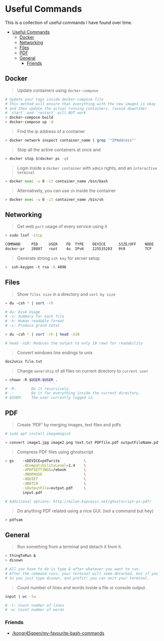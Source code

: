# Useful Commands

This is a collection of useful commands I have found over time.

- [Useful Commands](#useful-commands)
  - [Docker](#docker)
  - [Networking](#networking)
  - [Files](#files)
  - [PDF](#pdf)
  - [General](#general)
    - [Friends](#friends)

## Docker

> Update containers using `docker-compose`

```bash
# Update your tags inside docker-compose file
# This method will ensure that everything with the new images is okay
# and then update the actual running containers. (avoid downtime)
# `start` and `restart` will NOT work
> docker-compose build
> docker-compose up -d
```

> Find the ip address of a container

```bash
> docker network inspect container_name | grep '"IPAddress"'
```

> Stop all the active containers at once and

```bash
> docker stop $(docker ps -q)
```

> Login inside a `docker container` with `admin` rights, and an `interactive terminal`

``` bash
> docker exec -u 0 -it container_name /bin/bash
```

> Alternatively, you can use `sh` inside the container

``` bash
> docker exec -u 0 -it container_name /bin/sh
```

## Networking

> Get web `port` usage of every service using it

``` bash
> sudo lsof -itcp

COMMAND     PID     USER    FD  TYPE    DEVICE      SIZE/OFF    NODE    NAME
docker-pr   20887   root    4u  IPv6    225535203   0t0         TCP     *:1883 (LISTEN)
```

> Generate strong `ssh key` for server setup

```bash
>  ssh-keygen -t rsa -b 4096
```

## Files

> Show `files size` in a directory and `sort by size`

```bash
> du -csh * | sort -rh

# du: Disk Usage
# -s: Summary for each file
# -h: Human readable format
# -c: Produce grand total

> du -csh * | sort -rh | head -n10

# head -n10: Reduces the output to only 10 rows for readability
```

> Convert windows line endings to unix

```bash
dos2unix file.txt
```

> Change `ownership` of all files on current directory to `current user`

```bash
> chown -R $USER:$USER .

# -R:		Do it recursively.
# .:		Do it for everything inside the current directory.
# $USER:	The user currently logged in.
```

## PDF

> Create 'PDF' by merging images, text files and pdfs

```bash
# sudo apt install imagemagick

> convert image1.jpg image2.png text.txt PDFfile.pdf outputFileName.pdf
```

> Compress PDF files using ghostscript

```bash
> gs    -sDEVICE=pdfwrite           \
        -dCompatibilityLevel=1.4    \
        -dPDFSETTINGS=/ebook        \
        -dNOPAUSE                   \
        -dQUIET                     \
        -dBATCH                     \
        -sOutputFile=output.pdf     \
        input.pdf

# Additional options: http://milan.kupcevic.net/ghostscript-ps-pdf/
```

> Do anything PDF related using a nice GUI. (not a command but hey)

```bash
> pdfsam
```

## General

> Run something from a terminal and detach it from it.

```bash
> thingToRun &
> disown

# All you have to do is type & after whatever you want to run.
# After the command runs, your terminal will seem detached, but if you exit, your application will be killed.
# So you just type disown, and profit! you can exit your terminal.
```

> Count number of lines and words inside a file or console output.

```bash
input | wc -lw

# -l: Count number of lines
# -w: Count number of words
```

### Friends
- [/kongr45gpen/my-favourite-bash-commands](https://github.com/kongr45gpen/my-favourite-bash-commands)

